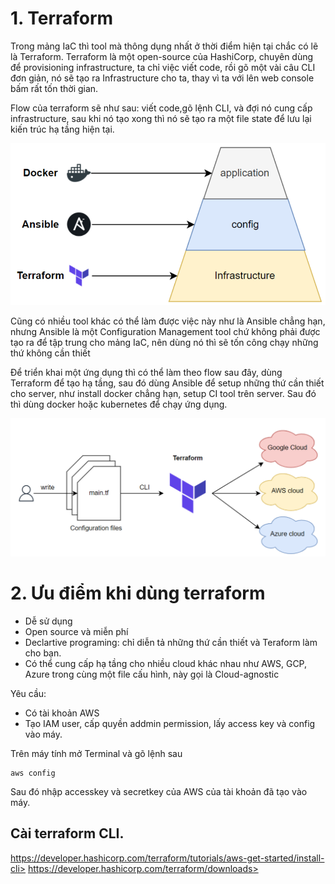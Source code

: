 # 1. Terraform
Trong mảng IaC thì tool mà thông dụng nhất ở thời điểm hiện tại chắc có lẽ là Terraform. Terraform là một open-source của HashiCorp, chuyên dùng để provisioning infrastructure, ta chỉ việc viết code, rồi gõ một vài câu CLI đơn giản, nó sẽ tạo ra Infrastructure cho ta, thay vì ta với lên web console bấm rất tốn thời gian.

Flow của terraform sẽ như sau: viết code,gõ lệnh CLI, và đợi nó cung cấp infrastructure, sau khi nó tạo xong thì nó sẽ tạo ra một file state để lưu lại kiến trúc hạ tầng hiện tại.

![](/bai1/images/flow.PNG)

Cũng có nhiều tool khác có thể làm được việc này như là Ansible chẳng hạn, nhưng Ansible là một Configuration Management tool chứ không phải được tạo ra để tập trung cho mảng IaC, nên dùng nó thì sẽ tốn công chạy những thứ không cần thiết



Để triển khai một ứng dụng thì có thể làm theo flow sau đây, dùng Terraform để tạo hạ tầng, sau đó dùng Ansible để setup những thứ cần thiết cho server, như install docker chẳng hạn, setup CI tool trên server. Sau đó thì dùng docker hoặc kubernetes để chạy ứng dụng.

![](/bai1/images/terraform.PNG)

# 2. Ưu điểm khi dùng terraform

- Dễ sử dụng
- Open source và miễn phí
- Declartive programing: chỉ diễn tả những thứ cần thiết và Teraform làm cho bạn.
- Có thể cung cấp hạ tầng cho nhiều cloud khác nhau như AWS, GCP, Azure trong cùng một file cấu hình, này gọi là Cloud-agnostic

Yêu cầu:
- Có tài khoản AWS
- Tạo IAM user, cấp quyền addmin permission, lấy access key và config vào máy.

Trên máy tính mở Terminal và gõ lệnh sau
``` 
aws config
```
Sau đó nhập accesskey và secretkey của AWS của tài khoản đã tạo vào máy.
## Cài terraform CLI.
https://developer.hashicorp.com/terraform/tutorials/aws-get-started/install-cli>
https://developer.hashicorp.com/terraform/downloads>





